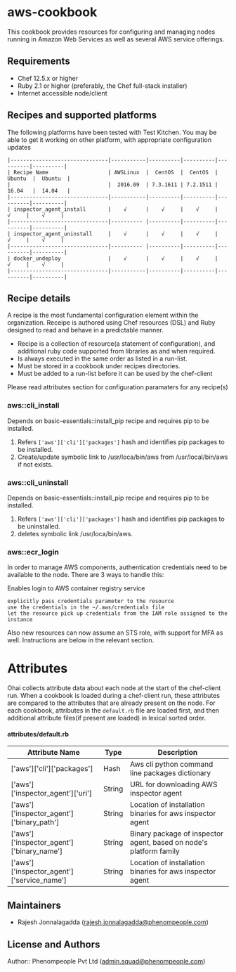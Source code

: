 aws-cookbook
=========================
This cookbook provides resources for configuring and managing nodes running in Amazon Web Services as well as several AWS service offerings.

Requirements
------------
* Chef 12.5.x or higher
* Ruby 2.1 or higher (preferably, the Chef full-stack installer)
* Internet accessible node/client 

Recipes and supported platforms
-------------------------------
The following platforms have been tested with Test Kitchen. You may be 
able to get it working on other platform, with appropriate configuration updates
```
|-------------------------------|-----------|----------|----------|----------|----------|
| Recipe Name                   | AWSLinux  |  CentOS  |  CentOS  |  Ubuntu  |  Ubuntu  |
|                               |  2016.09  | 7.3.1611 | 7.2.1511 |  16.04   |  14.04   | 
|-------------------------------|-----------|----------|----------|----------|----------|
| inspector_agent_install       |    √      |    √     |    √     |    √     |    √     |    
|-------------------------------|---------- |----------|----------|----------|----------|
| inspector_agent_uninstall     |    √      |    √     |    √     |    √     |    √     |    
|-------------------------------|---------- |----------|----------|----------|----------|
| docker_undeploy               |    √      |    √     |    √     |    √     |    √     |    
|-------------------------------|-----------|----------|----------|----------|----------|

```
Recipe details
----------------

A recipe is the most fundamental configuration element within the organization. Receipe is authored using 
Chef resources (DSL) and Ruby designed to read and behave in a predictable manner.

* Recipe is a collection of resource(a statement of configuration),
  and additional ruby code supported from libraries as and when required.
* Is always executed in the same order as listed in a run-list. 
* Must be stored in a cookbook under recipes directories.
* Must be added to a run-list before it can be used by the chef-client

Please read attributes section for configuration paramaters for any recipe(s)

### aws::cli_install
Depends on basic-essentials::install_pip recipe and requires pip to be installed.

1. Refers `['aws']['cli']['packages']` hash and identifies pip packages to be installed.
1. Create/update symbolic link to /usr/loca/bin/aws from /usr/local/bin/aws if not exists.

### aws::cli_uninstall
Depends on basic-essentials::install_pip recipe and requires pip to be installed.

1. Refers `['aws']['cli']['packages']` hash and identifies pip packages to be uninstalled.
1. deletes symbolic link  /usr/loca/bin/aws.

### aws::ecr_login
In order to manage AWS components, authentication credentials need to be available to the node. There are 3 ways to handle this:

Enables login to AWS container registry service

    explicitly pass credentials parameter to the resource
    use the credentials in the ~/.aws/credentials file
    let the resource pick up credentials from the IAM role assigned to the instance

Also new resources can now assume an STS role, with support for MFA as well. Instructions are below in the relevant section.

Attributes
==========

Ohai collects attribute data about each node at the start of the chef-client run.
When a cookbook is loaded during a chef-client run, these attributes are compared to the attributes that are already present on the node.
For each cookbook, attributes in the `default.rb` file are loaded first, and then additional attribute files(if present are loaded) in lexical sorted order.

#### attributes/default.rb

|Attribute Name                                 | Type          | Description                                                          |
|---------------------------------------------- |---------------|----------------------------------------------------------------------|
| ['aws']['cli']['packages']                    | Hash          | Aws cli python command line packages dictionary                      |
| ['aws']['inspector_agent']['uri']             | String        | URL for downloading AWS inspector agent                              | 
| ['aws']['inspector_agent']['binary_path']     | String        | Location of installation binaries for aws inspector agent            |
| ['aws']['inspector_agent']['binary_name']     | String        | Binary package of inspector agent, based on node's platform family   |
| ['aws']['inspector_agent']['service_name']    | String        | Location of installation binaries for aws inspector agent            |
 

## Maintainers

* Rajesh Jonnalagadda (<rajesh.jonnalagadda@phenompeople.com>)

## License and Authors

Author:: Phenompeople Pvt Ltd (<admin.squad@phenompeople.com>)
